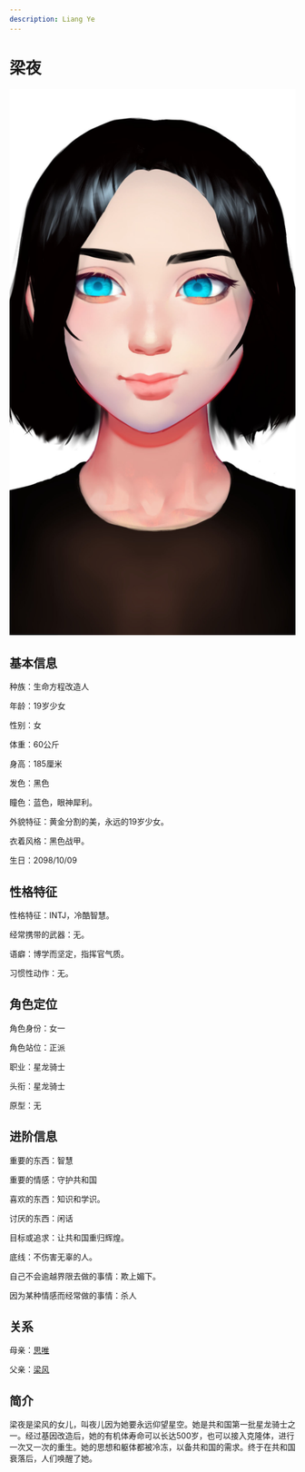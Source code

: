 ```yaml
---
description: Liang Ye
---
```


# 梁夜

![&#x6881;&#x591C;](../../.gitbook/assets/liang-ye-.jpg)

## **基本信息**

种族：生命方程改造人

年龄：19岁少女

性别：女

体重：60公斤

身高：185厘米

发色：黑色

瞳色：蓝色，眼神犀利。

外貌特征：黄金分割的美，永远的19岁少女。

衣着风格：黑色战甲。

生日：2098/10/09

## **性格特征**

性格特征：INTJ，冷酷智慧。

经常携带的武器：无。

语癖：博学而坚定，指挥官气质。

习惯性动作：无。

## **角色定位**

角色身份：女一

角色站位：正派

职业：星龙骑士

头衔：星龙骑士

原型：无

## **进阶信息**

重要的东西：智慧

重要的情感：守护共和国

喜欢的东西：知识和学识。

讨厌的东西：闲话

目标或追求：让共和国重归辉煌。

底线：不伤害无辜的人。

自己不会逾越界限去做的事情：欺上媚下。

因为某种情感而经常做的事情：杀人

## **关系**

母亲：[思唯](../synthetics/si-wei.md)

父亲：[梁风](../xinglongians/liang-feng.md)

## **简介**

梁夜是梁风的女儿，叫夜儿因为她要永远仰望星空。她是共和国第一批星龙骑士之一。经过基因改造后，她的有机体寿命可以长达500岁，也可以接入克隆体，进行一次又一次的重生。她的思想和躯体都被冷冻，以备共和国的需求。终于在共和国衰落后，人们唤醒了她。


